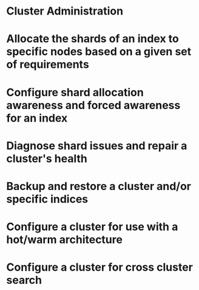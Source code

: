 # Cluster Administration


# Allocate the shards of an index to specific nodes based on a given set of requirements


# Configure shard allocation awareness and forced awareness for an index


# Diagnose shard issues and repair a cluster's health


# Backup and restore a cluster and/or specific indices


# Configure a cluster for use with a hot/warm architecture


# Configure a cluster for cross cluster search